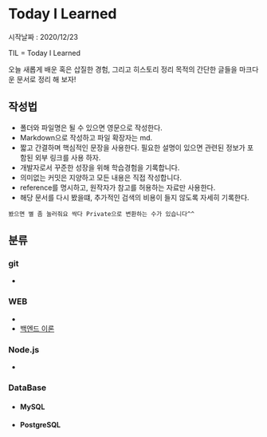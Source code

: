 # Today I Learned
시작날짜 : 2020/12/23

TIL = Today I Learned

오늘 새롭게 배운 혹은 삽질한 경험, 그리고 히스토리 정리 목적의 간단한 글들을 마크다운 문서로 정리 해 보자!

## 작성법  
- 폴더와 파일명은 될 수 있으면 영문으로 작성한다.
- Markdown으로 작성하고 파일 확장자는 md.
- 짧고 간결하며 핵심적인 문장을 사용한다. 필요한 설명이 있으면 관련된 정보가 포함된 외부 링크를 사용 하자.
- 개발자로서 꾸준한 성장을 위해 학습경험을 기록합니다.
- 의미없는 커밋은 지양하고 모든 내용은 직접 작성합니다.
- reference를 명시하고, 원작자가 참고를 허용하는 자료만 사용한다.
- 해당 문서를 다시 봤을떄, 추가적인 검색의 비용이 들지 않도록 자세히 기록한다.

`봤으면 별 좀 눌러줘요 싹다 Private으로 변환하는 수가 있습니다^^`

## 분류
### git
- 
### WEB
-
- [백엔드 이론](./web/backend-theory.md)
### Node.js
-
### DataBase
- #### MySQL
- #### PostgreSQL 